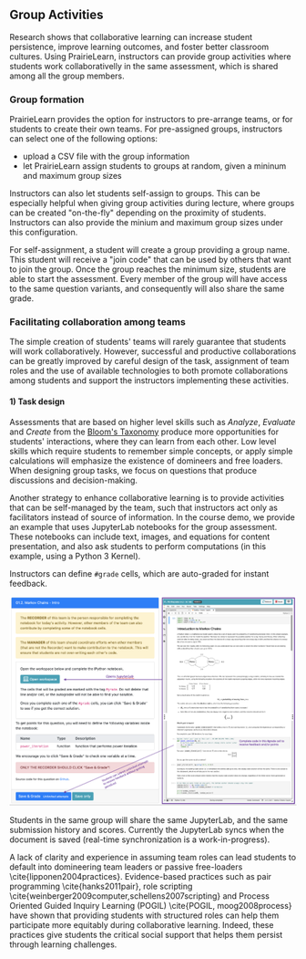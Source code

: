 

## Group Activities

Research shows that collaborative learning can increase student persistence, improve learning outcomes, and foster better classroom cultures. Using PrairieLearn, instructors can provide group activities where students work collaborativelly in the same assessment, which is shared among all the group members. 

### Group formation

PrairieLearn provides the option for instructors to pre-arrange teams, or for students to create their own teams.  For pre-assigned groups, instructors can select one of the following options:

- upload a CSV file with the group information
- let PrairieLearn assign students to groups at random, given a mininum and maximum group sizes

Instructors can also let students self-assign to groups. This can be especially helpful when giving group activities during lecture, where groups can be created "on-the-fly" depending on the proximity of students. Instructors can also provide the minium and maximum group sizes under this configuration.

For self-assignment, a student will create a group providing a group name. This student will receive a "join code" that can be used by others that want to join the group. Once the group reaches the minimum size, students are able to start the assessment. Every member of the group will have access to the same question variants, and consequently will also share the same grade.

### Facilitating collaboration among teams

The simple creation of students' teams will rarely guarantee that students will work collaboratively. However, successful and productive collaborations can be greatly improved by careful design of the task, assignment of team roles and the use of available technologies to both promote collaborations among students and support the instructors implementing these activities.

#### 1) Task design

Assessments that are based on higher level skills such as *Analyze*, *Evaluate* and *Create*  from the [Bloom's Taxonomy](https://en.wikipedia.org/wiki/Bloom's_taxonomy) produce more opportunities for students' interactions, where they can learn from each other. Low level skills which require students to remember simple concepts, or apply simple calculations will emphasize the existence of domineers and free loaders. When designing group tasks, we focus on questions that produce discussions and decision-making.

Another strategy to enhance collaborative learning is to provide activities that can be self-managed by the team, such that instructors act only as facilitators instead of source of information. In the course demo, we provide an example that uses JupyterLab notebooks for the group assessment. These notebooks can include text, images, and equations for content presentation, and also ask students to perform computations (in this example, using a Python 3 Kernel). 

Instructors can define `#grade` cells, which are auto-graded for instant feedback. 

![](group-page1.png)

Students in the same group will share the same JupyterLab, and the same submission history and scores. Currently the JupyterLab syncs when the document is saved (real-time synchronization is a work-in-progress).


A lack of clarity and experience in assuming team roles can lead students to default into domineering team leaders or passive free-loaders \cite{lipponen2004practices}.  Evidence-based practices such as pair programming \cite{hanks2011pair}, role scripting \cite{weinberger2009computer,schellens2007scripting} and Process Oriented Guided Inquiry Learning (POGIL) \cite{POGIL, moog2008process} have shown that providing students with structured roles can help them participate more equitably during collaborative learning. Indeed, these practices give students the critical social support that helps them persist through learning challenges. 